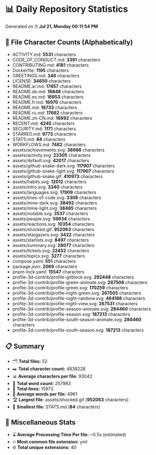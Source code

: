 # 📊 Daily Repository Statistics
Generated on ⏰ **Jul 21, Monday 06:11:54 PM**

## 📂 File Character Counts (Alphabetically)
- ACTIVITY.md: **5531** characters
- CODE_OF_CONDUCT.md: **3391** characters
- CONTRIBUTING.md: **4181** characters
- Dockerfile: **1195** characters
- GREETINGS.md: **346** characters
- LICENSE: **34650** characters
- README.ar.md: **17457** characters
- README.de.md: **16848** characters
- README.es.md: **16953** characters
- README.fr.md: **16970** characters
- README.md: **16733** characters
- README.ru.md: **17662** characters
- README.zh-CN.md: **16692** characters
- RECENT.md: **4245** characters
- SECURITY.md: **1171** characters
- STARRED.md: **9773** characters
- STATS.md: **84** characters
- WORKFLOWS.md: **7482** characters
- assets/achievements.svg: **38666** characters
- assets/activity.svg: **23305** characters
- assets/default.svg: **42017** characters
- assets/github-snake-dark.svg: **117907** characters
- assets/github-snake-light.svg: **117907** characters
- assets/github-snake.gif: **410973** characters
- assets/habits.svg: **12012** characters
- assets/intro.svg: **3340** characters
- assets/languages.svg: **17909** characters
- assets/lines-of-code.svg: **3308** characters
- assets/mine-dark.svg: **38492** characters
- assets/mine-light.svg: **38465** characters
- assets/notable.svg: **3537** characters
- assets/people.svg: **59934** characters
- assets/reactions.svg: **10354** characters
- assets/shocked.gif: **952063** characters
- assets/stargazers.svg: **3422** characters
- assets/starlists.svg: **8497** characters
- assets/summary.svg: **28077** characters
- assets/tickets.svg: **22452** characters
- assets/topics.svg: **3277** characters
- compose.yaml: **551** characters
- package.json: **2069** characters
- pnpm-lock.yaml: **15547** characters
- profile-3d-contrib/profile-gitblock.svg: **292448** characters
- profile-3d-contrib/profile-green-animate.svg: **267506** characters
- profile-3d-contrib/profile-green.svg: **170259** characters
- profile-3d-contrib/profile-night-green.svg: **267505** characters
- profile-3d-contrib/profile-night-rainbow.svg: **464188** characters
- profile-3d-contrib/profile-night-view.svg: **267531** characters
- profile-3d-contrib/profile-season-animate.svg: **284460** characters
- profile-3d-contrib/profile-season.svg: **187213** characters
- profile-3d-contrib/profile-south-season-animate.svg: **284460** characters
- profile-3d-contrib/profile-south-season.svg: **187213** characters

## 📋 Summary
- 🗂️ **Total files:** 52
- ✒️ **Total character count:** 4838228
- 📊 **Average characters per file:** 93042
- 📝 **Total word count:** 257983
- 🧾 **Total lines:** 15973
- 📐 **Average words per file:** 4961
- 🏆 **Largest file:** assets/shocked.gif (**952063** characters)
- 🥉 **Smallest file:** STATS.md (**84** characters)

## 🌟 Miscellaneous Stats
- ⌛ **Average Processing Time Per file:** ~0.5s (estimated)
- 🔥 **Most common file extension:** yml
- 🌐 **Total unique extensions:** 40
